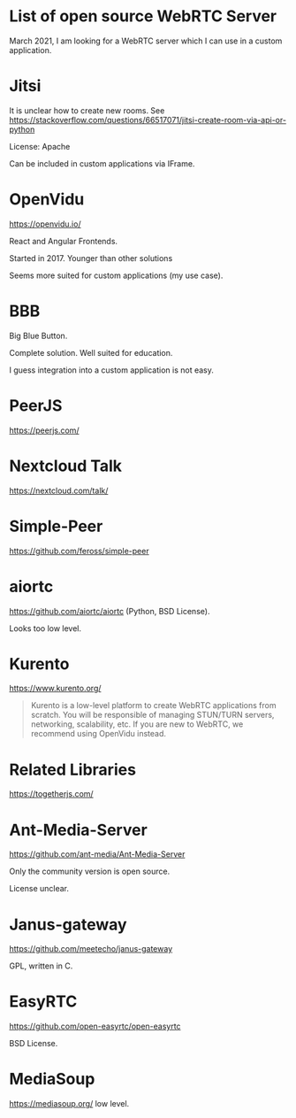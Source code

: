 # List of open source WebRTC Server

March 2021, I am looking for a WebRTC server which I can use in a custom application.

# Jitsi

It is unclear how to create new rooms. See https://stackoverflow.com/questions/66517071/jitsi-create-room-via-api-or-python

License: Apache

Can be included in custom applications via IFrame.

# OpenVidu

https://openvidu.io/

React and Angular Frontends.

Started in 2017. Younger than other solutions

Seems more suited for custom applications (my use case).

# BBB

Big Blue Button.

Complete solution. Well suited for education.

I guess integration into a custom application is not easy.

# PeerJS

https://peerjs.com/

# Nextcloud Talk

https://nextcloud.com/talk/

# Simple-Peer

https://github.com/feross/simple-peer



# aiortc

https://github.com/aiortc/aiortc (Python, BSD License).

Looks too low level.

# Kurento

https://www.kurento.org/

> Kurento is a low-level platform to create WebRTC applications from scratch. You will be responsible of managing STUN/TURN servers, networking, scalability, etc. If you are new to WebRTC, we recommend using OpenVidu instead.

# Related Libraries

https://togetherjs.com/

# Ant-Media-Server

https://github.com/ant-media/Ant-Media-Server

Only the community version is open source.

License unclear.

# Janus-gateway

https://github.com/meetecho/janus-gateway

GPL, written in C.

# EasyRTC

https://github.com/open-easyrtc/open-easyrtc

BSD License.

# MediaSoup

https://mediasoup.org/ low level.
